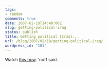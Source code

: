 ```yaml
---
tags:
- random
comments: true
date: 2007-02-18T14:49:00Z
slug: getting-political-iraq
status: publish
title: Getting political (Iraq)...
url: /blog/2007/02/18/getting-political-iraq/
wordpress_id: "101"
---
```


Watch [this now](http://video.google.com/videoplay?docid=-3519855663545752103). 'nuff said.
